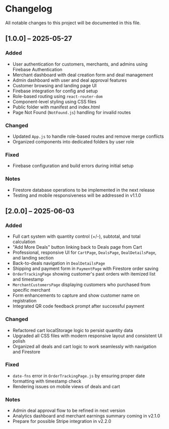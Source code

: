 # Changelog
 
All notable changes to this project will be documented in this file.
 
## [1.0.0] – 2025-05-27
### Added
- User authentication for customers, merchants, and admins using Firebase Authentication
- Merchant dashboard with deal creation form and deal management
- Admin dashboard with user and deal approval features
- Customer browsing and landing page UI
- Firebase integration for config and setup
- Role-based routing using `react-router-dom`
- Component-level styling using CSS files
- Public folder with manifest and index.html
- Page Not Found (`NotFound.js`) handling for invalid routes
 
### Changed
- Updated `App.js` to handle role-based routes and remove merge conflicts
- Organized components into dedicated folders by user role
 
### Fixed
- Firebase configuration and build errors during initial setup
 
### Notes
- Firestore database operations to be implemented in the next release
- Testing and mobile responsiveness will be addressed in v1.1.0

## [2.0.0] – 2025-06-03

### Added
- Full cart system with quantity control (+/-), subtotal, and total calculation
- "Add More Deals" button linking back to Deals page from Cart
- Professional, responsive UI for `CartPage`, `DealsPage`, `DealDetailsPage`, and landing section
- Back-to-deals navigation in `DealDetailsPage`
- Shipping and payment form in `PaymentPage` with Firestore order saving
- `OrderTrackingPage` showing customer's past orders with itemized list and timestamp
- `MerchantCustomersPage` displaying customers who purchased from specific merchant
- Form enhancements to capture and show customer name on registration
- Integrated QR code feedback prompt after successful payment

### Changed
- Refactored cart localStorage logic to persist quantity data
- Upgraded all CSS files with modern responsive layout and consistent UI polish
- Organized all deals and cart logic to work seamlessly with navigation and Firestore

### Fixed
- `date-fns` error in `OrderTrackingPage.js` by ensuring proper date formatting with timestamp check
- Rendering issues on mobile views of deals and cart

### Notes
- Admin deal approval flow to be refined in next version
- Analytics dashboard and merchant earnings summary coming in v2.1.0
- Prepare for possible Stripe integration in v2.2.0